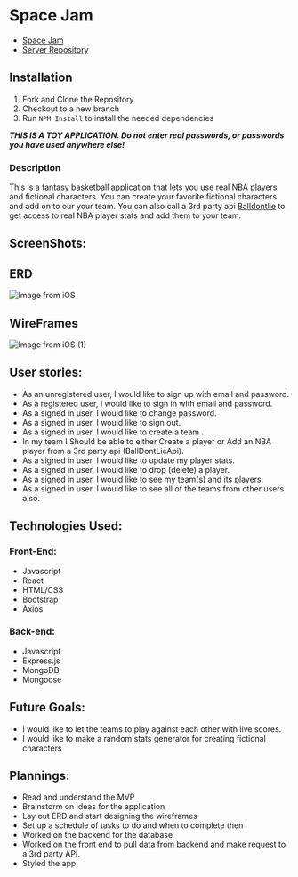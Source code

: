 # Space Jam
- [Space Jam](https://hieppie.github.io/spacejam-client/)
- [Server Repository](https://github.com/hieppie/spacejam-server)


## Installation 
1. Fork and Clone the Repository 
2. Checkout to a  new branch 
3. Run ```NPM Install``` to install the needed dependencies
   
**_THIS IS A TOY APPLICATION. Do not enter real passwords, or passwords you have used anywhere else!_**
  
### Description
This is a fantasy basketball application that lets you use real NBA players and fictional characters. You can create your favorite fictional characters and add on to our your team. You can also call a 3rd party api [Balldontlie](https://www.balldontlie.io/#introduction) to get access to real NBA player stats and add them to your team. 

## ScreenShots:


## ERD
![Image from iOS](https://media.git.generalassemb.ly/user/42069/files/0468c3a5-3700-485e-b65b-35f4d7bb0c66)


## WireFrames
![Image from iOS (1)](https://media.git.generalassemb.ly/user/42069/files/7e53f500-4779-409a-9f94-01fb472d67d0)

## User stories: 
- As an unregistered user, I would like to sign up with email and password.
- As a registered user, I would like to sign in with email and password.
- As a signed in user, I would like to change password.
- As a signed in user, I would like to sign out.
- As a signed in user, I would like to create a team .
- In my team I Should be able to either Create a player or Add an NBA player from a 3rd party api (BallDontLieApi).
- As a signed in user, I would like to update my player stats.
- As a signed in user, I would like to drop (delete) a player.
- As a signed in user, I would like to see my team(s) and its players.
- As a signed in user, I would like to see all of the teams from other users also.


## Technologies Used:

### Front-End:
- Javascript
- React
- HTML/CSS
- Bootstrap
- Axios

### Back-end:
- Javascript
- Express.js
- MongoDB
- Mongoose

## Future Goals:
- I would like to let the teams to play against each other with live scores.
- I would like to make a random stats generator for creating fictional characters

## Plannings:
- Read and understand the MVP
- Brainstorm on ideas for the application
- Lay out ERD and start designing the wireframes
- Set up a schedule of tasks to do and when to complete then
- Worked on the backend for the database
- Worked on the front end to pull data from backend and make request to a 3rd party API.
- Styled the app
